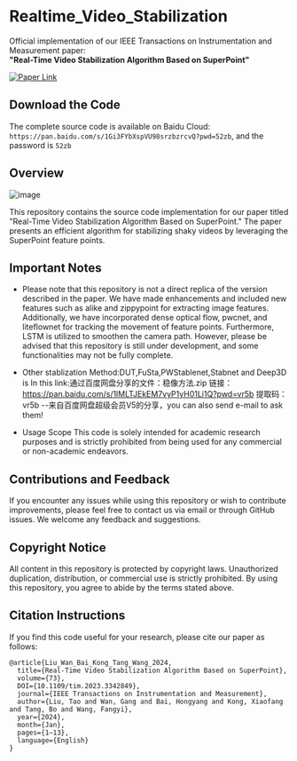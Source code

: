 # Realtime_Video_Stabilization

Official implementation of our IEEE Transactions on Instrumentation and Measurement paper:  
**"Real-Time Video Stabilization Algorithm Based on SuperPoint"**

[![Paper Link](https://img.shields.io/badge/DOI-10.1109%2Ftim.2023.3342849-blue)](https://webvpn.njust.edu.cn/https/77726476706e69737468656265737421f9f244993f20645f6c0dc7a59d50267b1ab4a9/document/10360180/)

## Download the Code 

The complete source code is available on Baidu Cloud: `https://pan.baidu.com/s/1Gi3FYbXspVU98srzbzrcvQ?pwd=52zb`, and the password is `52zb`

## Overview
![image](https://github.com/liutao14/Realtime_Video_Stabilization/assets/110754123/eceda38a-292a-404c-b1f4-42a6bcc6c24c)

This repository contains the source code implementation for our paper titled "Real-Time Video Stabilization Algorithm Based on SuperPoint." The paper presents an efficient algorithm for stabilizing shaky videos by leveraging the SuperPoint feature points.

## Important Notes

- Please note that this repository is not a direct replica of the version described in the paper. We have made enhancements and included new features such as alike and zippypoint for extracting image features. Additionally, we have incorporated dense optical flow, pwcnet, and liteflownet for tracking the movement of feature points. Furthermore, LSTM is utilized to smoothen the camera path. However, please be advised that this repository is still under development, and some functionalities may not be fully complete.

- Other stablization Method:DUT,FuSta,PWStablenet,Stabnet and Deep3D is In this link:通过百度网盘分享的文件：稳像方法.zip
链接：https://pan.baidu.com/s/1lMLTJEkEM7vyP1yH01Li1Q?pwd=vr5b 
提取码：vr5b 
--来自百度网盘超级会员V5的分享，you can also send e-mail to ask them!

- Usage Scope
This code is solely intended for academic research purposes and is strictly prohibited from being used for any commercial or non-academic endeavors.

## Contributions and Feedback
If you encounter any issues while using this repository or wish to contribute improvements, please feel free to contact us via email or through GitHub issues. We welcome any feedback and suggestions.

## Copyright Notice
All content in this repository is protected by copyright laws. Unauthorized duplication, distribution, or commercial use is strictly prohibited. By using this repository, you agree to abide by the terms stated above.


## Citation Instructions
If you find this code useful for your research, please cite our paper as follows:

```
@article{Liu_Wan_Bai_Kong_Tang_Wang_2024,  
  title={Real-Time Video Stabilization Algorithm Based on SuperPoint},  
  volume={73},  
  DOI={10.1109/tim.2023.3342849},  
  journal={IEEE Transactions on Instrumentation and Measurement},  
  author={Liu, Tao and Wan, Gang and Bai, Hongyang and Kong, Xiaofang and Tang, Bo and Wang, Fangyi},  
  year={2024},  
  month={Jan},  
  pages={1–13},  
  language={English}  
}
```




